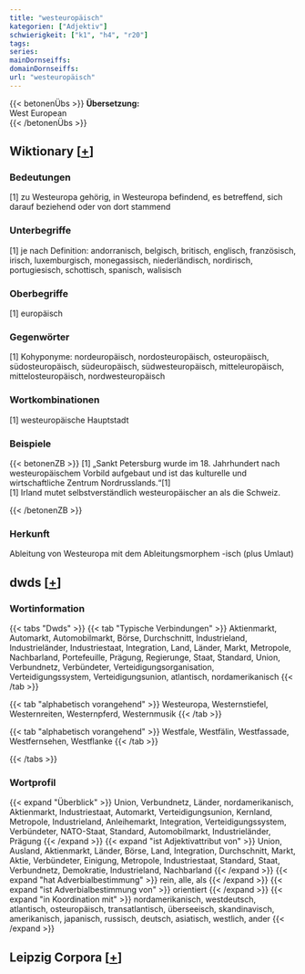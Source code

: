 ```yaml
---
title: "westeuropäisch"
kategorien: ["Adjektiv"]
schwierigkeit: ["k1", "h4", "r20"]
tags:
series:
mainDornseiffs:
domainDornseiffs:
url: "westeuropäisch"
---
```


{{< betonenÜbs >}}
**Übersetzung:**  
West  European  
{{< /betonenÜbs >}}

## Wiktionary [[+](https://de.wiktionary.org/wiki/westeuropäisch)]

### Bedeutungen
[1] zu Westeuropa gehörig, in Westeuropa befindend, es betreffend, sich darauf beziehend oder von dort stammend  

### Unterbegriffe
[1] je nach Definition: andorranisch, belgisch, britisch, englisch, französisch, irisch, luxemburgisch, monegassisch, niederländisch, nordirisch, portugiesisch, schottisch, spanisch, walisisch  

### Oberbegriffe
[1] europäisch  

### Gegenwörter
[1] Kohyponyme: nordeuropäisch, nordosteuropäisch, osteuropäisch, südosteuropäisch, südeuropäisch, südwesteuropäisch, mitteleuropäisch, mittelosteuropäisch, nordwesteuropäisch  

### Wortkombinationen
[1] westeuropäische Hauptstadt  

### Beispiele
{{< betonenZB >}}
[1] „Sankt Petersburg wurde im 18. Jahrhundert nach westeuropäischem Vorbild aufgebaut und ist das kulturelle und wirtschaftliche Zentrum Nordrusslands.“[1]  
[1] Irland mutet selbstverständlich westeuropäischer an als die Schweiz.  

{{< /betonenZB >}}
### Herkunft
Ableitung von Westeuropa mit dem Ableitungsmorphem -isch (plus Umlaut)  



## dwds [[+](https://www.dwds.de/wb/westeuropäisch)]

### Wortinformation
{{< tabs "Dwds" >}}
{{< tab "Typische Verbindungen" >}}
Aktienmarkt, Automarkt, Automobilmarkt, Börse, Durchschnitt, Industrieland, Industrieländer, Industriestaat, Integration, Land, Länder, Markt, Metropole, Nachbarland, Portefeuille, Prägung, Regierunge, Staat, Standard, Union, Verbundnetz, Verbündeter, Verteidigungsorganisation, Verteidigungssystem, Verteidigungsunion, atlantisch, nordamerikanisch
{{< /tab >}}

{{< tab "alphabetisch vorangehend" >}}
Westeuropa, Westernstiefel, Westernreiten, Westernpferd, Westernmusik
{{< /tab >}}

{{< tab "alphabetisch vorangehend" >}}
Westfale, Westfälin, Westfassade, Westfernsehen, Westflanke
{{< /tab >}}

{{< /tabs >}}

### Wortprofil
{{< expand "Überblick" >}} Union, Verbundnetz, Länder, nordamerikanisch, Aktienmarkt, Industriestaat, Automarkt, Verteidigungsunion, Kernland, Metropole, Industrieland, Anleihemarkt, Integration, Verteidigungssystem, Verbündeter, NATO-Staat, Standard, Automobilmarkt, Industrieländer, Prägung {{< /expand >}}
{{< expand "ist Adjektivattribut von" >}} Union, Ausland, Aktienmarkt, Länder, Börse, Land, Integration, Durchschnitt, Markt, Aktie, Verbündeter, Einigung, Metropole, Industriestaat, Standard, Staat, Verbundnetz, Demokratie, Industrieland, Nachbarland {{< /expand >}}
{{< expand "hat Adverbialbestimmung" >}} rein, alle, als {{< /expand >}}
{{< expand "ist Adverbialbestimmung von" >}} orientiert {{< /expand >}}
{{< expand "in Koordination mit" >}} nordamerikanisch, westdeutsch, atlantisch, osteuropäisch, transatlantisch, überseeisch, skandinavisch, amerikanisch, japanisch, russisch, deutsch, asiatisch, westlich, ander {{< /expand >}}

## Leipzig Corpora [[+](https://corpora.uni-leipzig.de/en/res?word=westeuropäisch&corpusId=deu_newscrawl-public_2018)]

